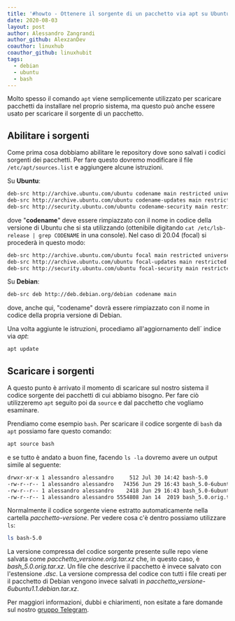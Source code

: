 ```yaml
---
title: '#howto - Ottenere il sorgente di un pacchetto via apt su Ubuntu e derivate'
date: 2020-08-03
layout: post
author: Alessandro Zangrandi
author_github: AlexzanDev
coauthor: linuxhub
coauthor_github: linuxhubit
tags:
  - debian  
  - ubuntu  
  - bash
---
```

Molto spesso il comando `apt` viene semplicemente utilizzato per scaricare pacchetti da installare nel proprio sistema, ma questo può anche essere usato per scaricare il sorgente di un pacchetto.

## Abilitare i sorgenti

Come prima cosa dobbiamo abilitare le repository dove sono salvati i codici sorgenti dei pacchetti. Per fare questo dovremo modificare il file `/etc/apt/sources.list` e aggiungere alcune istruzioni.

Su **Ubuntu**:

```bash
deb-src http://archive.ubuntu.com/ubuntu codename main restricted universe multiverse
deb-src http://archive.ubuntu.com/ubuntu codename-updates main restricted universe multiverse
deb-src http://security.ubuntu.com/ubuntu codename-security main restricted universe multiverse
```

dove "**codename**" deve essere rimpiazzato con il nome in codice della versione di Ubuntu che si sta utilizzando (ottenibile digitando `cat /etc/lsb-release | grep CODENAME` in una console). Nel caso di 20.04 (focal) si procederà in questo modo:

```bash
deb-src http://archive.ubuntu.com/ubuntu focal main restricted universe multiverse
deb-src http://archive.ubuntu.com/ubuntu focal-updates main restricted universe multiverse
deb-src http://security.ubuntu.com/ubuntu focal-security main restricted universe multiverse
```

Su **Debian**:

```bash
deb-src deb http://deb.debian.org/debian codename main
```

dove, anche qui, "codename" dovrà essere rimpiazzato con il nome in codice della propria versione di Debian.

Una volta aggiunte le istruzioni, procediamo all'aggiornamento dell´ indice via *apt*:

```bash
apt update
```

## Scaricare i sorgenti

A questo punto è arrivato il momento di scaricare sul nostro sistema il codice sorgente dei pacchetti di cui abbiamo bisogno. Per fare ciò utilizzeremo `apt` seguito poi da `source` e dal pacchetto che vogliamo esaminare.

Prendiamo come esempio `bash`. Per scaricare il codice sorgente di `bash` da `apt` possiamo fare questo comando:

```bash
apt source bash
```

e se tutto è andato a buon fine, facendo `ls -la` dovremo avere un output simile al seguente:

```bash
drwxr-xr-x 1 alessandro alessandro     512 Jul 30 14:42 bash-5.0
-rw-r--r-- 1 alessandro alessandro   74356 Jun 29 16:43 bash_5.0-6ubuntu1.1.debian.tar.xz
-rw-r--r-- 1 alessandro alessandro    2418 Jun 29 16:43 bash_5.0-6ubuntu1.1.dsc
-rw-r--r-- 1 alessandro alessandro 5554808 Jan 14  2019 bash_5.0.orig.tar.xz
```

Normalmente il codice sorgente viene estratto automaticamente nella cartella *pacchetto-versione*. Per vedere cosa c'è dentro possiamo utilizzare `ls`:

```bash
ls bash-5.0
```

La versione compressa del codice sorgente presente sulle repo viene salvata come *pacchetto_versione.orig.tar.xz* che, in questo caso, è *bash_5.0.orig.tar.xz*. Un file che descrive il pacchetto è invece salvato con l'estensione *.dsc*. La versione compressa del codice con tutti i file creati per il pacchetto di Debian vengono invece salvati in *pacchetto_versione-6ubuntu1.1.debian.tar.xz*.

Per maggiori informazioni, dubbi e chiarimenti, non esitate a fare domande sul nostro [gruppo Telegram](https://t.me/linuxpeople).
